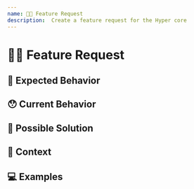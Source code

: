 ```yaml
---
name: 👩‍🔬 Feature Request
description:  Create a feature request for the Hyper core 
---
```


<!---
Thanks for filing an issue 😄 ! Before you submit, please read the following:

Search open/closed issues before submitting since someone might have asked the same thing before!
-->

# 👩‍🔬 Feature Request

<!--- A clear and concise description of what you want and what your use case is. -->

## 🤔 Expected Behavior

<!--- Tell us how the feature should work -->

## 😯 Current Behavior

<!--- Explain the difference from current behavior -->

## 💁 Possible Solution

<!--- Ideas how to implement this feature or a similar solution/workaround that already exists -->

## 🔦 Context

<!--- Providing context helps us come up with a solution that is most useful in the real world -->

## 💻 Examples

<!-- Examples help us understand the requested feature better -->